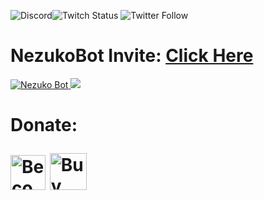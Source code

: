 
<img alt="Discord" src="https://img.shields.io/discord/624217127540359188?label=DISCORD&style=for-the-badge"><img alt="Twitch Status" src="https://img.shields.io/twitch/status/giingu?color=6441a5&logo=6441a5&logoColor=%236441a5&style=for-the-badge">
<img alt="Twitter Follow" src="https://img.shields.io/twitter/follow/Giinguz?style=social">
<h1>NezukoBot
Invite: <a href="https://discordapp.com/api/oauth2/authorize?client_id=623481583411658753&permissions=2147478775&redirect_uri=https%3A%2F%2Fdiscord.gg%2Fsz4qDtu&response_type=code&scope=bot%20guilds.join">Click Here</a></h1>

<a href="https://top.gg/bot/623481583411658753">
    <img src="https://top.gg/api/widget/623481583411658753.svg" alt="Nezuko Bot" />
</a><img src="https://botsfordiscord.com/api/bot/623481583411658753/widget?theme=dark&height=140&width=380">
<h1>Donate:

<a href='https://patreon.com/nezukobot' target='_blank'><img height='56' style='border:0px;height:56px;' src='https://img.shields.io/endpoint.svg?url=https%3A%2F%2Fshieldsio-patreon.vercel.app%2Fapi%3Fusername%3Dnezukobot%26type%3Dpledges&style=for-the-badge' border='0' alt='Become a Patron' /></a>
<a href='https://ko-fi.com/T6T423C5Y' target='_blank'><img height='59' style='border:59px;height:59px;' src='https://cdn.ko-fi.com/cdn/kofi4.png?v=2' border='59' alt='Buy Me a Coffee at ko-fi.com' /></a></h1> 
